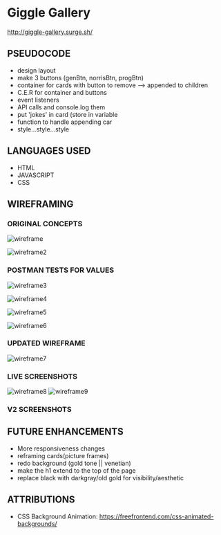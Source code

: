 # Giggle Gallery
http://giggle-gallery.surge.sh/


## PSEUDOCODE

- design layout
- make 3 buttons (genBtn, norrisBtn, progBtn)
- container for cards with button to remove --> appended to children
- C.E.R for container and buttons
- event listeners
- API calls and console.log them
- put 'jokes' in card (store in variable
- function to handle appending car
- style...style...style

## LANGUAGES USED 
- HTML
- JAVASCRIPT
- CSS


## WIREFRAMING

### ORIGINAL CONCEPTS
![wireframe](css/455B875A-3F11-4F9E-94CA-392505011127_1_105_c.jpeg)

![wireframe2](css/90F40AF5-D120-450A-B40B-F99403820800_1_105_c.jpeg)

### POSTMAN TESTS FOR VALUES
![wireframe3](css/Screen%20Shot%202020-11-16%20at%203.37.09%20PM.png)

![wireframe4](css/Screen%20Shot%202020-11-16%20at%203.37.24%20PM.png)

![wireframe5](css/Screen%20Shot%202020-11-16%20at%203.37.50%20PM.png)

![wireframe6](css/Screen%20Shot%202020-11-16%20at%203.37.59%20PM.png)

### UPDATED WIREFRAME
![wireframe7](css/Giggle%20Gallery.png)

### LIVE SCREENSHOTS
![wireframe8](css/Live%20build%201.png)
![wireframe9](css/Live%20build%202.png)

### V2 SCREENSHOTS



## FUTURE ENHANCEMENTS

- More responsiveness changes
- reframing cards(picture frames)
- redo background (gold tone || venetian)
- make the h1 extend to the top of the page
- replace black with darkgray/old gold for visibility/aesthetic


## ATTRIBUTIONS

- CSS Background Animation: https://freefrontend.com/css-animated-backgrounds/
